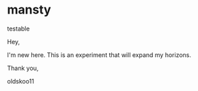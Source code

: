 # mansty
testable

Hey,

I'm new here. This is an experiment that will expand my horizons. 

Thank you,

oldskoo11
